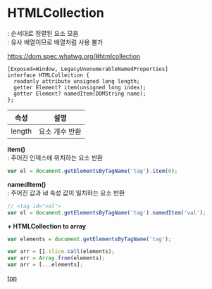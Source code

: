 # HTMLCollection
: 순서대로 정렬된 요소 모음   
: 유사 배열이므로 배열처럼 사용 불가  

https://dom.spec.whatwg.org/#htmlcollection


```webidl
[Exposed=Window, LegacyUnenumerableNamedProperties]
interface HTMLCollection {
  readonly attribute unsigned long length;
  getter Element? item(unsigned long index);
  getter Element? namedItem(DOMString name);
};
```


속성 | 설명
---|---
length | 요소 개수 반환


**item()**  
: 주어진 인덱스에 위치하는 요소 반환

```js
var el = document.getElementsByTagName('tag').item(0);
```


**namedItem()**  
: 주어진 값과 id 속성 값이 일치하는 요소 반환

```js
// <tag id="val">
var el = document.getElementsByTagName('tag').namedItem('val');
```


**+ HTMLCollection to array**
```js
var elements = document.getElementsByTagName('tag');

var arr = [].slice.call(elements);
var arr = Array.from(elements);
var arr = [...elements];
```



[top](#)
